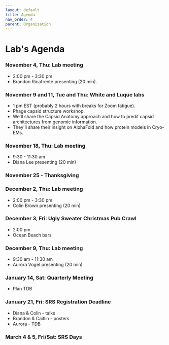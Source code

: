 ```yaml
---
layout: default
title: Agenda
nav_order: 4
parent: Organization
---
```


# Lab's Agenda

### November 4, Thu: Lab meeting
+ 2:00 pm - 3:30 pm
+ Brandon Ricafrente presenting (20 min).

### November 9 and 11, Tue and Thu: White and Luque labs
+ 1 pm EST (probably 2 hours with breaks for Zoom fatigue).
+ Phage capsid structure workshop.
+ We'll share the Capsid Anatomy approach and how to predit capsid architectures from genomic information.
+ They'll share their insight on AlphaFold and how protein models in Cryo-EMs.

### November 18, Thu: Lab meeting
+ 9:30 - 11:30 am
+ Diana Lee presenting (20 min)

### November 25 - Thanksgiving

### December 2, Thu: Lab meeting
+ 2:00 pm - 3:30 pm
+ Colin Brown presenting (20 min)

### December 3, Fri: Ugly Sweater Christmas Pub Crawl
+ 2:00 pm
+ Ocean Beach bars

### December 9, Thu: Lab meeting
+ 9:30 am - 11:30 am
+ Aurora Vogel presenting (20 min)

### January 14, Sat: Quarterly Meeting
+ Plan TDB

### January 21, Fri: SRS Registration Deadline
+ Diana & Colin - talks
+ Brandon & Caitlin - posters
+ Aurora - TDB

### March 4 & 5, Fri/Sat: SRS Days
